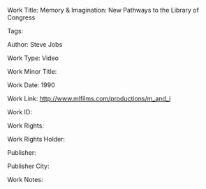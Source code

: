 Work Title: Memory &amp; Imagination: New Pathways to the Library of Congress 

Tags: 

Author: Steve Jobs

Work Type: Video 

Work Minor Title:  

Work Date: 1990

Work Link: http://www.mlfilms.com/productions/m_and_i 

Work ID:  

Work Rights:  

Work Rights Holder:  

Publisher:  

Publisher City:  

Work Notes: 

